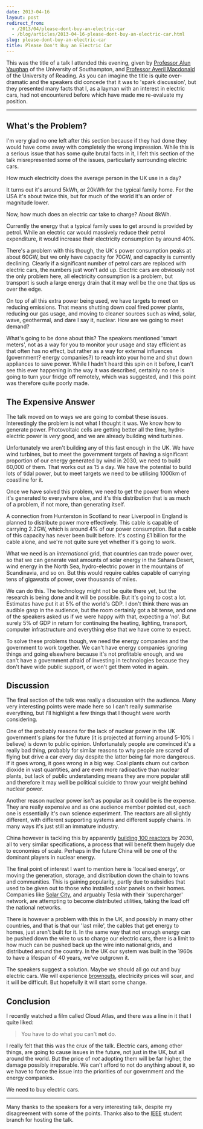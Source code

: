 ```yaml
---
date: 2013-04-16
layout: post
redirect_from:
  - /2013/04/please-dont-buy-an-electric-car
  - /blog/articles/2013-04-16-please-dont-buy-an-electric-car.html
slug: please-dont-buy-an-electric-car
title: Please Don't Buy an Electric Car
---
```


This was the title of a talk I attended this evening, given by [Professor Alun Vaughan][alunvaughan] of the University of Southampton, and [Professor Averil Macdonald][averilmacdonald] of the University of Reading. As you can imagine the title is quite over-dramatic and the speakers did concede that it was to 'spark discussion', but they presented many facts that I, as a layman with an interest in electric cars, had not encountered before which have made me re-evaluate my position.

---

## What's the Problem?

I'm very glad no one left after this section because if they had done they would have come away with completely the wrong impression. While this is a serious issue that has some quite brutal facts in it, I felt this section of the talk misrepresented some of the issues, particularly surrounding electric cars.

How much electricity does the average person in the UK use in a day?

It turns out it's around 5kWh, or 20kWh for the typical family home. For the USA it's about twice this, but for much of the world it's an order of magnitude lower.

Now, how much does an electric car take to charge? About 8kWh.

Currently the energy that a typical family uses to get around is provided by petrol. While an electric car would massively reduce their petrol expenditure, it would increase their electricity consumption by around 40%.

There's a problem with this though, the UK's power consumption peaks at about 60GW, but we only have capacity for 70GW, and capacity is currently declining. Clearly if a significant number of petrol cars are replaced with electric cars, the numbers just won't add up. Electric cars are obviously not the only problem here, all electricity consumption is a problem, but transport is such a large energy drain that it may well be the one that tips us over the edge.

On top of all this extra power being used, we have targets to meet on reducing emissions. That means shutting down coal fired power plants, reducing our gas usage, and moving to cleaner sources such as wind, solar, wave, geothermal, and dare I say it, nuclear. How are we going to meet demand?

What's going to be done about this? The speakers mentioned 'smart meters', not as a way for you to monitor your usage and stay efficient as that often has no effect, but rather as a way for external influences (government? energy companies?) to reach into your home and shut down appliances to save power. While I hadn't heard this spin on it before, I can't see this ever happening in the way it was described, certainly no one is going to turn your fridge off remotely, which was suggested, and I this point was therefore quite poorly made.

## The Expensive Answer

The talk moved on to ways we are going to combat these issues. Interestingly the problem is not what I thought it was. We know how to generate power. Photovoltaic cells are getting better all the time, hydro-electric power is _very_ good, and we are already building wind turbines.

Unfortunately we aren't building any of this fast enough in the UK. We have wind turbines, but to meet the government targets of having a significant proportion of our energy generated by wind in 2030, we need to build 60,000 of them. That works out as 15 a day. We have the potential to build lots of tidal power, but to meet targets we need to be utilising 1000km of coastline for it.

Once we have solved this problem, we need to get the power from where it's generated to everywhere else, and it's this distribution that is as much of a problem, if not more, than generating itself.

A connection from Hunterston in Scotland to near Liverpool in England is planned to distribute power more effectively. This cable is capable of carrying 2.2GW, which is around 4% of our power consumption. But a cable of this capacity has never been built before. It's costing £1 billion for the cable alone, and we're not quite sure yet whether it's going to work.

What we need is an _international_ grid, that countries can trade power over, so that we can generate vast amounts of solar energy in the Sahara Desert, wind energy in the North Sea, hydro-electric power in the mountains of Scandinavia, and so on. But this would require cables capable of carrying tens of gigawatts of power, over thousands of miles.

We can do this. The technology might not be quite there yet, but the research is being done and it will be possible. But it's going to cost a lot. Estimates have put it at 5% of the world's GDP. I don't think there was an audible gasp in the audience, but the room certainly got a bit tense, and one of the speakers asked us if we were happy with that, expecting a 'no'. But surely 5% of GDP in return for continuing the heating, lighting, transport, computer infrastructure and everything else that we have come to expect.

To solve these problems though, we need the energy companies and the government to work together. We can't have energy companies ignoring things and going elsewhere because it's not profitable enough, and we can't have a government afraid of investing in technologies because they don't have wide public support, or won't get them voted in again.

## Discussion

The final section of the talk was really a discussion with the audience. Many very interesting points were made here so I can't really summarise everything, but I'll highlight a few things that I thought were worth considering.

One of the probably reasons for the lack of nuclear power in the UK government's plans for the future (it is projected at forming around 5-10% I believe) is down to public opinion. Unfortunately people are convinced it's a really bad thing, probably for similar reasons to why people are scared of flying but drive a car every day despite the latter being far more dangerous. If it goes wrong, it goes wrong in a big way. Coal plants churn out carbon dioxide in vast quantities, and are even more radioactive than nuclear plants, but lack of public understanding means they are more popular still and therefore it may well be political suicide to throw your weight behind nuclear power.

Another reason nuclear power isn't as popular as it could be is the expense. They are really expensive and as one audience member pointed out, each one is essentially it's own science experiment. The reactors are all slightly different, with different supporting systems and different supply chains. In many ways it's just still an immature industry.

China however is tackling this by apparently [building 100 reactors][guardianreactors] by 2030, all to very similar specifications, a process that will benefit them hugely due to economies of scale. Perhaps in the future China will be one of the dominant players in nuclear energy.

The final point of interest I want to mention here is 'localised energy', or moving the generation, storage, and distribution down the chain to towns and communities. This is gaining popularity, partly due to subsidies that used to be given out to those who installed solar panels on their homes. Companies like [Solar City](http://www.solarcity.com/), and arguably Tesla with their 'supercharger' network, are attempting to become distributed utilities, taking the load off the national networks.

There is however a problem with this in the UK, and possibly in many other countries, and that is that our 'last mile', the cables that get energy to homes, just aren't built for it. In the same way that not enough energy can be pushed down the wire to us to charge our electric cars, there is a limit to how much can be pushed back up the wire into national grids, and distributed around the country. In the UK our system was built in the 1960s to have a lifespan of 40 years, we've outgrown it.

The speakers suggest a solution. Maybe we should all go out and buy electric cars. We will experience [brownouts](<http://en.wikipedia.org/wiki/Brownout_(electricity)>), electricity prices will soar, and it will be difficult. But hopefully it will start some change.

## Conclusion

I recently watched a film called Cloud Atlas, and there was a line in it that I quite liked:

> You have to do what you can't **not** do.

I really felt that this was the crux of the talk. Electric cars, among other things, are going to cause issues in the future, not just in the UK, but all around the world. But the price of _not_ adopting them will be far higher, the damage possibly irreparable. We can't afford to not do anything about it, so we have to force the issue into the priorities of our government and the energy companies.

We need to buy electric cars.

[alunvaughan]: http://www.ecs.soton.ac.uk/people/asv "Professor Alun Vaughan"
[averilmacdonald]: http://www.southampton.ac.uk/hestem/news_and_events/news/220310_prof_averil_macdonald_in_post.shtml "Professor Averil Macdonald"
[guardianreactors]: http://www.guardian.co.uk/world/2011/jun/15/china-nuclear-plants-pass-inspections "China's nuclear power plants pass safety inspections"

---

Many thanks to the speakers for a very interesting talk, despite my disagreement with some of the points. Thanks also to the [IEEE](http://www.ieee.org/) student branch for hosting the talk.
